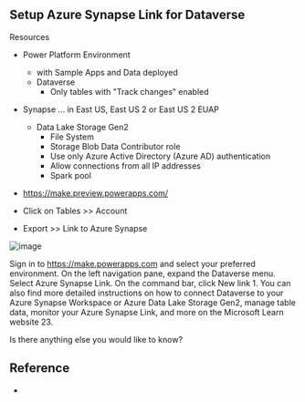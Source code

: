 ## Setup Azure Synapse Link for Dataverse

Resources
* Power Platform Environment
  * with Sample Apps and Data deployed
  * Dataverse
    * Only tables with "Track changes" enabled
* Synapse ... in East US, East US 2 or East US 2 EUAP
  * Data Lake Storage Gen2
    * File System
    * Storage Blob Data Contributor role
    * Use only Azure Active Directory (Azure AD) authentication
    * Allow connections from all IP addresses
    * Spark pool

* https://make.preview.powerapps.com/
* Click on Tables >> Account
* Export >> Link to Azure Synapse

![image](https://github.com/richchapler/AzureSolutions/assets/44923999/2e461a2a-b48d-4d89-a74d-ef81b7127896)


Sign in to https://make.powerapps.com and select your preferred environment.
On the left navigation pane, expand the Dataverse menu.
Select Azure Synapse Link.
On the command bar, click New link 1.
You can also find more detailed instructions on how to connect Dataverse to your Azure Synapse Workspace or Azure Data Lake Storage Gen2, manage table data, monitor your Azure Synapse Link, and more on the Microsoft Learn website 23.

Is there anything else you would like to know?

## Reference

* []()
